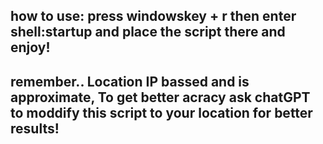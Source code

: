 ## how to use: press windowskey + r then enter shell:startup and place the script there and enjoy!
## remember.. Location IP bassed and is approximate, To get better acracy ask chatGPT to moddify this script to your location for better results!
